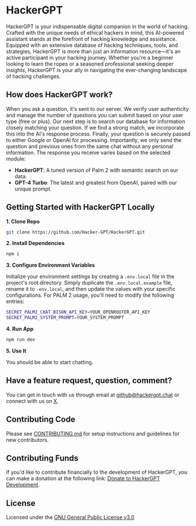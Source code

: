 # HackerGPT

HackerGPT is your indispensable digital companion in the world of hacking. Crafted with the unique needs of ethical hackers in mind, this AI-powered assistant stands at the forefront of hacking knowledge and assistance. Equipped with an extensive database of hacking techniques, tools, and strategies, HackerGPT is more than just an information resource—it's an active participant in your hacking journey. Whether you're a beginner looking to learn the ropes or a seasoned professional seeking deeper insights, HackerGPT is your ally in navigating the ever-changing landscape of hacking challenges.

## How does HackerGPT work?

When you ask a question, it's sent to our server. We verify user authenticity and manage the number of questions you can submit based on your user type (free or plus). Our next step is to search our database for information closely matching your question. If we find a strong match, we incorporate this into the AI's response process. Finally, your question is securely passed to either Google or OpenAI for processing. Importantly, we only send the question and previous ones from the same chat without any personal information. The response you receive varies based on the selected module:
   - **HackerGPT**: A tuned version of Palm 2 with semantic search on our data.
   - **GPT-4 Turbo**: The latest and greatest from OpenAI, paired with our unique prompt.

## Getting Started with HackerGPT Locally

**1. Clone Repo**

```bash
git clone https://github.com/Hacker-GPT/HackerGPT.git
```

**2. Install Dependencies**

```bash
npm i
```

**3. Configure Environment Variables**

Initialize your environment settings by creating a `.env.local` file in the project's root directory. Simply duplicate the `.env.local.example` file, rename it to `.env.local`, and then update the values with your specific configurations. For PALM 2 usage, you'll need to modify the following entries:

```bash
SECRET_PALM2_CHAT_BISON_API_KEY=YOUR_OPENROUTER_API_KEY
SECRET_PALM2_SYSTEM_PROMPT=YOUR_SYSTEM_PROMPT
```

**4. Run App**

```bash
npm run dev
```

**5. Use It**

You should be able to start chatting.

## Have a feature request, question, comment?

You can get in touch with us through email at [github@hackergpt.chat](mailto:github@hackergpt.chat) or connect with us on [X](https://twitter.com/thehackergpt).

## Contributing Code

Please see [CONTRIBUTING.md](https://github.com/Hacker-GPT/HackerGPT/blob/main/CONTRIBUTING.md) for setup instructions and guidelines for new contributors.

## Contributing Funds

If you'd like to contribute financially to the development of HackerGPT, you can make a donation at the following link: [Donate to HackerGPT Development](https://donate.stripe.com/9AQeWn6UScl6dlm5ks).

## License

Licensed under the [GNU General Public License v3.0](https://github.com/Hacker-GPT/HackerGPT/blob/main/LICENSE)
